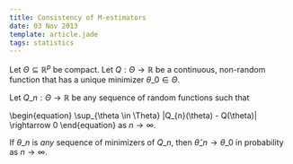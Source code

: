 ```yaml
---
title: Consistency of M-estimators
date: 03 Nov 2013
template: article.jade
tags: statistics
---
```


Let $\Theta \subseteq \mathbb{R}^{p}$ be compact. Let $Q: \Theta \rightarrow
\mathbb{R}$ be a continuous, non-random function that has a unique minimizer
$\theta\_{0} \in \Theta$.

Let $Q\_{n}: \Theta \rightarrow \mathbb{R}$ be any sequence of random
functions such that

\begin{equation} 
  \sup\_{\theta \in \Theta} |Q\_{n}(\theta) - Q(\theta)| \rightarrow 0 
\end{equation}
as $n \rightarrow \infty$.

If $\theta\_{n}$ is *any* sequence of minimizers of $Q\_{n}$,
then $\hat \theta\_{n} \rightarrow \theta\_{0}$ in probability as $n \rightarrow \infty$.
